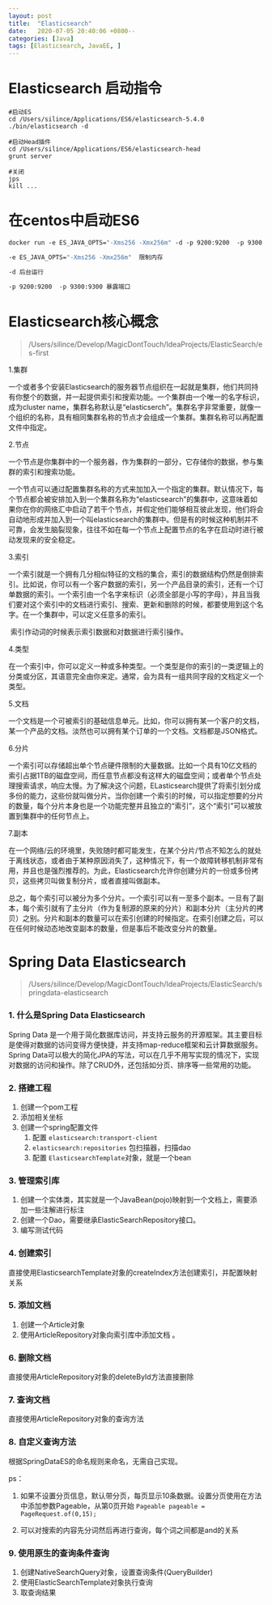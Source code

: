 ```yaml
---
layout: post
title:  "Elasticsearch"
date:   2020-07-05 20:40:06 +0800--
categories: [Java]
tags: [Elasticsearch, JavaEE, ]  
---
```


# Elasticsearch 启动指令

```
#启动ES
cd /Users/silince/Applications/ES6/elasticsearch-5.4.0
./bin/elasticsearch -d

#启动Head插件
cd /Users/silince/Applications/ES6/elasticsearch-head
grunt server

#关闭
jps
kill ...
```



# 在centos中启动ES6

```dockerfile
docker run -e ES_JAVA_OPTS="-Xms256 -Xmx256m" -d -p 9200:9200  -p 9300:9300 --name ES01 镜像id

-e ES_JAVA_OPTS="-Xms256 -Xmx256m"  限制内存

-d 后台运行

-p 9200:9200  -p 9300:9300 暴露端口
```





# Elasticsearch核心概念

> /Users/silince/Develop/MagicDontTouch/IdeaProjects/ElasticSearch/es-first

1.集群

​		一个或者多个安装Elasticsearch的服务器节点组织在一起就是集群，他们共同持有你整个的数据，并一起提供索引和搜索功能。一个集群由一个唯一的名字标识，成为cluster name，集群名称默认是“elasticserch”。集群名字非常重要，就像一个组织的名称，具有相同集群名称的节点才会组成一个集群。集群名称可以再配置文件中指定。

2.节点

​		一个节点是你集群中的一个服务器，作为集群的一部分，它存储你的数据，参与集群的索引和搜索功能。

​		一个节点可以通过配置集群名称的方式来加加入一个指定的集群。默认情况下，每个节点都会被安排加入到一个集群名称为“elasticsearch”的集群中，这意味着如果你在你的网络汇中启动了若干个节点，并假定他们能够相互彼此发现，他们将会自动地形成并加入到一个叫elasticsearch的集群中。但是有的时候这种机制并不可靠，会发生脑裂现象，往往不如在每一个节点上配置节点的名字在启动时进行被动发现来的安全稳定。

3.索引

​		一个索引就是一个拥有几分相似特征的文档的集合，索引的数据结构仍然是倒排索引。比如说，你可以有一个客户数据的索引，另一个产品目录的索引，还有一个订单数据的索引。一个索引由一个名字来标识（必须全部是小写的字母），并且当我们要对这个索引中的文档进行索引、搜索、更新和删除的时候，都要使用到这个名字。在一个集群中，可以定义任意多的索引。

​		索引作动词的时候表示索引数据和对数据进行索引操作。

4.类型

​		在一个索引中，你可以定义一种或多种类型。一个类型是你的索引的一类逻辑上的分类或分区，其语意完全由你来定。通常，会为具有一组共同字段的文档定义一个类型。

5.文档

​		一个文档是一个可被索引的基础信息单元。比如，你可以拥有某一个客户的文档，某一个产品的文档。淡然也可以拥有某个订单的一个文档。文档都是JSON格式。

6.分片

​		一个索引可以存储超出单个节点硬件限制的大量数据。比如一个具有10亿文档的索引占据1TB的磁盘空间，而任意节点都没有这样大的磁盘空间；或者单个节点处理搜索请求，响应太慢。为了解决这个问题，ELasticsearch提供了将索引划分成多份的能力，这些份就叫做分片。当你创建一个索引的时候，可以指定想要的分片的数量，每个分片本身也是一个功能完整并且独立的“索引”，这个“索引”可以被放置到集群中的任何节点上。

7.副本

​		在一个网络/云的环境里，失败随时都可能发生，在某个分片/节点不知怎么的就处于离线状态，或者由于某种原因消失了，这种情况下，有一个故障转移机制非常有用，并且也是强烈推荐的。为此，Elasticsearch允许你创建分片的一份或多份拷贝，这些拷贝叫做复制分片，或者直接叫做副本。

​		总之，每个索引可以被分为多个分片。一个索引可以有一至多个副本。一旦有了副本，每个索引就有了主分片（作为复制源的原来的分片）和副本分片（主分片的拷贝）之别。分片和副本的数量可以在索引创建的时候指定。在索引创建之后，可以在任何时候动态地改变副本的数量，但是事后不能改变分片的数量。



# Spring Data Elasticsearch

> /Users/silince/Develop/MagicDontTouch/IdeaProjects/ElasticSearch/springdata-elasticsearch

### 1. 什么是Spring Data Elasticsearch

Spring Data 是一个用于简化数据库访问，并支持云服务的开源框架。其主要目标是使得对数据的访问变得方便快捷，并支持map-reduce框架和云计算数据服务。Spring Data可以极大的简化JPA的写法，可以在几乎不用写实现的情况下，实现对数据的访问和操作。除了CRUD外，还包括如分页、排序等一些常用的功能。

### 2. 搭建工程

1. 创建一个pom工程
2. 添加相关坐标
3. 创建一个spring配置文件
   1. 配置 `elasticsearch:transport-client`
   2. `elasticsearch:repositories` 包扫描器，扫描dao
   3. 配置 `ElasticsearchTemplate`对象，就是一个bean

### 3. 管理索引库

1. 创建一个实体类，其实就是一个JavaBean(pojo)映射到一个文档上，需要添加一些注解进行标注
2. 创建一个Dao，需要继承ElasticSearchRepository接口。
3. 编写测试代码

### 4. 创建索引

直接使用ElasticsearchTemplate对象的createIndex方法创建索引，并配置映射关系

### 5. 添加文档

1. 创建一个Article对象
2. 使用ArticleRepository对象向索引库中添加文档 。

### 6. 删除文档

直接使用ArticleRepository对象的deleteById方法直接删除

### 7. 查询文档

直接使用ArticleRepository对象的查询方法

### 8. 自定义查询方法

根据SpringDataES的命名规则来命名，无需自己实现。

ps：

1. 如果不设置分页信息，默认带分页，每页显示10条数据。设置分页使用在方法中添加参数Pageable，从第0页开始      `Pageable pageable = PageRequest.of(0,15);`

2. 可以对搜索的内容先分词然后再进行查询，每个词之间都是and的关系

### 9. 使用原生的查询条件查询

1. 创建NativeSearchQuery对象，设置查询条件(QueryBuilder)
2. 使用ElasticSearchTemplate对象执行查询
3. 取查询结果




